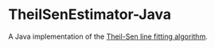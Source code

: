 # TheilSenEstimator-Java
A Java implementation of the [Theil-Sen line fitting algorithm](https://en.wikipedia.org/wiki/Theil%E2%80%93Sen_estimator).
